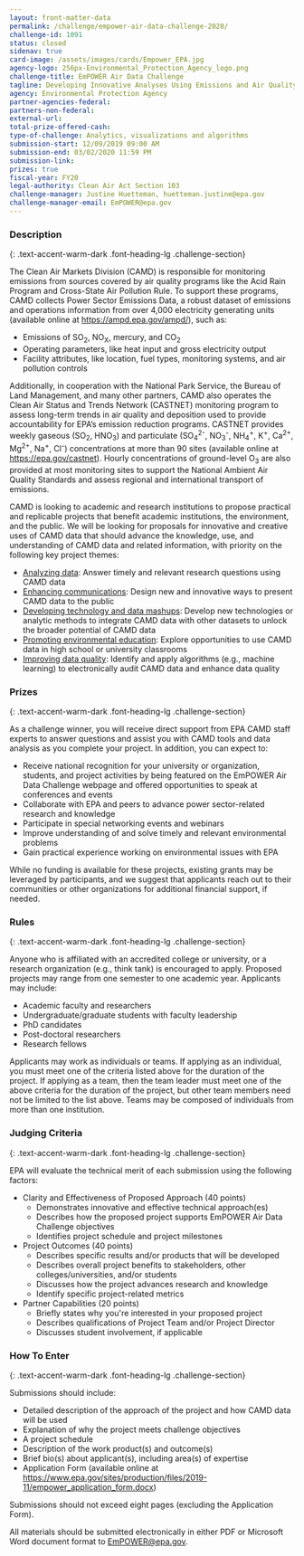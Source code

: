 ```yaml
---
layout: front-matter-data
permalink: /challenge/empower-air-data-challenge-2020/
challenge-id: 1091
status: closed
sidenav: true
card-image: /assets/images/cards/Empower_EPA.jpg
agency-logo: 256px-Environmental_Protection_Agency_logo.png
challenge-title: EmPOWER Air Data Challenge
tagline: Developing Innovative Analyses Using Emissions and Air Quality Monitoring Data
agency: Environmental Protection Agency
partner-agencies-federal:
partners-non-federal:
external-url:
total-prize-offered-cash: 
type-of-challenge: Analytics, visualizations and algorithms
submission-start: 12/09/2019 09:00 AM 
submission-end: 03/02/2020 11:59 PM
submission-link:
prizes: true
fiscal-year: FY20
legal-authority: Clean Air Act Section 103
challenge-manager: Justine Huetteman, huetteman.justine@epa.gov
challenge-manager-email: EmPOWER@epa.gov
---
```




<!-- Description start -->
### Description
{: .text-accent-warm-dark .font-heading-lg .challenge-section}

<p>The Clean Air Markets Division (CAMD) is responsible for monitoring emissions from sources covered by air quality programs like the Acid Rain Program and Cross-State Air Pollution Rule. To support these programs, CAMD collects Power Sector Emissions Data, a robust dataset of emissions and operations information from over 4,000 electricity generating units (available online at <a href="https://ampd.epa.gov/ampd/">https://ampd.epa.gov/ampd/</a>), such as:</p>
<ul>
<li>Emissions of SO<sub>2</sub>, NO<sub>X</sub>, mercury, and CO<sub>2</sub></li>
<li>Operating parameters, like heat input and gross electricity output</li>
<li>Facility attributes, like location, fuel types, monitoring systems, and air pollution controls</li>
</ul>
<p>Additionally, in cooperation with the National Park Service, the Bureau of Land Management, and many other partners, CAMD also operates the Clean Air Status and Trends Network (CASTNET) monitoring program to assess long-term trends in air quality and deposition used to provide accountability for EPA&rsquo;s emission reduction programs. CASTNET provides weekly gaseous (SO<sub>2</sub>, HNO<sub>3</sub>) and particulate (SO<sub>4</sub><sup>2-</sup>, NO<sub>3</sub><sup>-</sup>, NH<sub>4</sub><sup>+</sup>, K<sup>+</sup>, Ca<sup>2+</sup>, Mg<sup>2+</sup>, Na<sup>+</sup>, Cl<sup>-</sup>) concentrations at more than 90 sites (available online at <a href="https://epa.gov/castnet">https://epa.gov/castnet</a>). Hourly concentrations of ground-level O<sub>3</sub> are also provided at most monitoring sites to support the National Ambient Air Quality Standards and assess regional and international transport of emissions.</p>
<p>CAMD is looking to academic and research institutions to propose practical and replicable projects that benefit academic institutions, the environment, and the public. We will be looking for proposals for innovative and creative uses of CAMD data that should advance the knowledge, use, and understanding of CAMD data and related information, with priority on the following key project themes:</p>
<ul>
<li><u>Analyzing data</u>: Answer timely and relevant research questions using CAMD data</li>
<li><u>Enhancing communications</u>: Design new and innovative ways to present CAMD data to the public</li>
<li><u>Developing technology and data mashups</u>: Develop new technologies or analytic methods to integrate CAMD data with other datasets to unlock the broader potential of CAMD data</li>
<li><u>Promoting environmental education</u>: Explore opportunities to use CAMD data in high school or university classrooms</li>
<li><u>Improving data quality</u>: Identify and apply algorithms (e.g., machine learning) to electronically audit CAMD data and enhance data quality</li>
</ul>

<!-- Prizes start -->
### Prizes
{: .text-accent-warm-dark .font-heading-lg .challenge-section}

<p>As a challenge winner, you will receive direct support from EPA CAMD staff experts to answer questions and assist you with CAMD tools and data analysis as you complete your project. In addition, you can expect to:</p>
<ul>
<li>Receive national recognition for your university or organization, students, and project activities by being featured on the EmPOWER Air Data Challenge webpage and offered opportunities to speak at conferences and events</li>
<li>Collaborate with EPA and peers to advance power sector-related research and knowledge</li>
<li>Participate in special networking events and webinars</li>
<li>Improve understanding of and solve timely and relevant environmental problems</li>
<li>Gain practical experience working on environmental issues with EPA</li>
</ul>
<p>While no funding is available for these projects, existing grants may be leveraged by participants, and we suggest that applicants reach out to their communities or other organizations for additional financial support, if needed.</p>

<!-- Rules start -->
### Rules 
{: .text-accent-warm-dark .font-heading-lg .challenge-section}

<p>Anyone who is affiliated with an accredited college or university, or a research organization (e.g., think tank) is encouraged to apply. Proposed projects may range from one semester to one academic year. Applicants may include:</p>
<ul>
<li>Academic faculty and researchers</li>
<li>Undergraduate/graduate students with faculty leadership</li>
<li>PhD candidates</li>
<li>Post-doctoral researchers</li>
<li>Research fellows</li>
</ul>
<p>Applicants may work as individuals or teams. If applying as an individual, you must meet one of the criteria listed above for the duration of the project. If applying as a team, then the team leader must meet one of the above criteria for the duration of the project, but other team members need not be limited to the list above. Teams may be composed of individuals from more than one institution.</p>

<!-- Judging start -->
### Judging Criteria
{: .text-accent-warm-dark .font-heading-lg .challenge-section}

<p>EPA will evaluate the technical merit of each submission using the following factors:</p>
<ul>
<li>Clarity and Effectiveness of Proposed Approach (40 points)
<ul>
<li>Demonstrates innovative and effective technical approach(es)</li>
<li>Describes how the proposed project supports EmPOWER Air Data Challenge objectives</li>
<li>Identifies project schedule and project milestones</li>
</ul>
</li>
<li>Project Outcomes (40 points)
<ul>
<li>Describes specific results and/or products that will be developed</li>
<li>Describes overall project benefits to stakeholders, other colleges/universities, and/or students</li>
<li>Discusses how the project advances research and knowledge</li>
<li>Identify specific project-related metrics</li>
</ul>
</li>
<li>Partner Capabilities (20 points)
<ul>
<li>Briefly states why you're interested in your proposed project</li>
<li>Describes qualifications of Project Team and/or Project Director</li>
<li>Discusses student involvement, if applicable</li>
</ul>
</li>
</ul>

<!--  How To Enter start -->
### How To Enter
{: .text-accent-warm-dark .font-heading-lg .challenge-section}

<p>Submissions should include:</p>
<ul>
<li>Detailed description of the approach of the project and how CAMD data will be used</li>
<li>Explanation of why the project meets challenge objectives</li>
<li>A project schedule</li>
<li>Description of the work product(s) and outcome(s)</li>
<li>Brief bio(s) about applicant(s), including area(s) of expertise</li>
<li>Application Form (available online at <a href="https://www.epa.gov/sites/production/files/2019-11/empower_application_form.docx">https://www.epa.gov/sites/production/files/2019-11/empower_application_form.docx</a>)</li>
</ul>
<p>Submissions should not exceed eight pages (excluding the Application Form).</p>
<p>All materials should be submitted electronically in either PDF or Microsoft Word document format to <a href="mailto:EmPOWER@epa.gov">EmPOWER@epa.gov</a>.</p>
